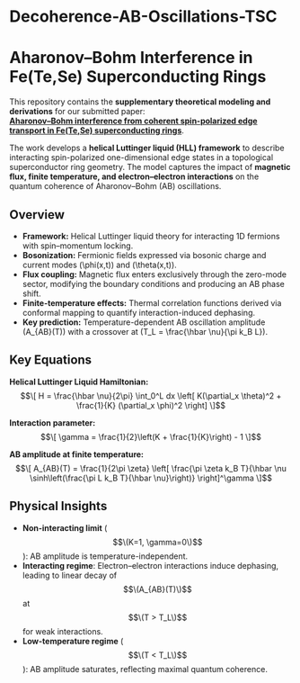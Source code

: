 # Decoherence-AB-Oscillations-TSC

# Aharonov–Bohm Interference in Fe(Te,Se) Superconducting Rings

This repository contains the **supplementary theoretical modeling and derivations** for our submitted paper:  
**[Aharonov–Bohm interference from coherent spin-polarized edge transport in Fe(Te,Se) superconducting rings](https://arxiv.org/pdf/2508.05030)**.

The work develops a **helical Luttinger liquid (HLL) framework** to describe interacting spin-polarized one-dimensional edge states in a topological superconductor ring geometry. The model captures the impact of **magnetic flux, finite temperature, and electron–electron interactions** on the quantum coherence of Aharonov–Bohm (AB) oscillations.

## Overview
- **Framework:** Helical Luttinger liquid theory for interacting 1D fermions with spin–momentum locking.
- **Bosonization:** Fermionic fields expressed via bosonic charge and current modes \(\phi(x,t)\) and \(\theta(x,t)\).
- **Flux coupling:** Magnetic flux enters exclusively through the zero-mode sector, modifying the boundary conditions and producing an AB phase shift.
- **Finite-temperature effects:** Thermal correlation functions derived via conformal mapping to quantify interaction-induced dephasing.
- **Key prediction:** Temperature-dependent AB oscillation amplitude \(A_{AB}(T)\) with a crossover at \(T_L = \frac{\hbar \nu}{\pi k_B L}\).

## Key Equations

**Helical Luttinger Liquid Hamiltonian:**
$$\[
H = \frac{\hbar \nu}{2\pi} \int_0^L dx \left[ K(\partial_x \theta)^2 + \frac{1}{K} (\partial_x \phi)^2 \right]
\]$$

**Interaction parameter:**
$$\[
\gamma = \frac{1}{2}\left(K + \frac{1}{K}\right) - 1
\]$$

**AB amplitude at finite temperature:**
$$\[
A_{AB}(T) = \frac{1}{2\pi \zeta} \left[ \frac{\pi \zeta k_B T}{\hbar \nu \sinh\left(\frac{\pi L k_B T}{\hbar \nu}\right)} \right]^\gamma
\]$$

## Physical Insights
- **Non-interacting limit** ($$\(K=1, \gamma=0\)$$): AB amplitude is temperature-independent.
- **Interacting regime**: Electron–electron interactions induce dephasing, leading to linear decay of $$\(A_{AB}(T)\)$$ at $$\(T > T_L\)$$ for weak interactions.
- **Low-temperature regime** ($$\(T < T_L\)$$): AB amplitude saturates, reflecting maximal quantum coherence.




